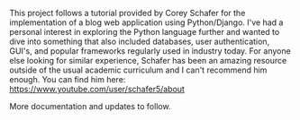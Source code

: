 This project follows a tutorial provided by Corey Schafer for the implementation of a blog web application using Python/Django.  I've had a personal interest in exploring the Python language further and wanted to dive into something that also included databases, user authentication, GUI's, and popular frameworks regularly used in industry today.  For anyone else looking for similar experience, Schafer has been an amazing resource outside of the usual academic curriculum and I can't recommend him enough.  You can find him here: https://www.youtube.com/user/schafer5/about

More documentation and updates to follow.